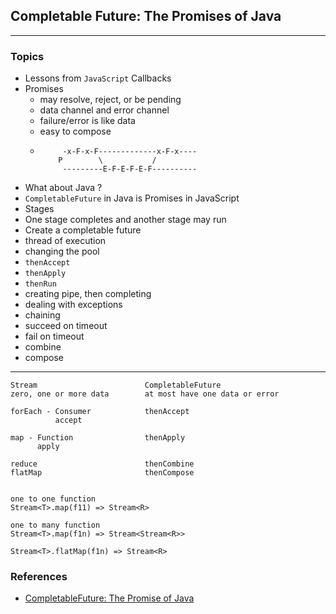 ## Completable Future: The Promises of Java

---

### Topics
- Lessons from `JavaScript` Callbacks
- Promises
  - may resolve, reject, or be pending
  - data channel and error channel
  - failure/error is like data
  - easy to compose
  - ```
         -x-F-x-F-------------x-F-x----
        P        \           /
         ---------E-F-E-F-E-F----------
    ```
- What about Java ?
- `CompletableFuture` in Java is Promises in JavaScript
- Stages
- One stage completes and another stage may run
- Create a completable future
- thread of execution
- changing the pool
- `thenAccept`
- `thenApply`
- `thenRun`
- creating pipe, then completing
- dealing with exceptions
- chaining
- succeed on timeout
- fail on timeout
- combine
- compose

---

```
Stream                        CompletableFuture
zero, one or more data        at most have one data or error

forEach - Consumer            thenAccept
          accept

map - Function                thenApply
      apply
      
reduce                        thenCombine
flatMap                       thenCompose


one to one function
Stream<T>.map(f11) => Stream<R>

one to many function
Stream<T>.map(f1n) => Stream<Stream<R>>

Stream<T>.flatMap(f1n) => Stream<R>
```

### References
- [CompletableFuture: The Promise of Java](https://youtu.be/9ueIL0SwEWI)